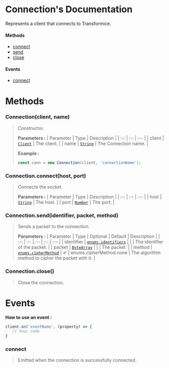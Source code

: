 # Connection's Documentation
Represents a client that connects to Transformice.

#### Methods 
* [connect](#connect)
* [send](#send)
* [close](#close)
#### Events
* [connect](#connect)



# Methods

### <a id=constructor></a>Connection(client, name)

>Constructor.
>
>**Parameters :**
>| Parameter | Type | Description |
>| :-: | :-: | :-- |
>| client |  [`Client`](Client.md) | The client. |
>| name |  [`String`](https://developer.mozilla.org/en-US/docs/Web/JavaScript/Reference/Global_Objects/String) | The Connection name. |
>
>
> **Example :**
 >```js
>const conn = new Connection(client, 'connectionName');
>```
### <a id=connect></a>Connection.connect(host, port)

>Connects the socket.
>
>**Parameters :**
>| Parameter | Type | Description |
>| :-: | :-: | :-- |
>| host |  [`String`](https://developer.mozilla.org/en-US/docs/Web/JavaScript/Reference/Global_Objects/String) | The host. |
>| port |  [`Number`](https://developer.mozilla.org/en-US/docs/Web/JavaScript/Reference/Global_Objects/Number) | The port. |
>
### <a id=send></a>Connection.send(identifier, packet, method)

>Sends a packet to the connection.
>
>**Parameters :**
>| Parameter | Type | Optional | Default | Description |
>| :-: | :-: | :-: | :-: | :-- |
>| identifier |  [`enums.identifiers`](Enums.md#identifiers) |  |  | The identifier of the packet. |
>| packet |  [`ByteArray`](ByteArray.md) |  |  | The packet. |
>| method |  [`enums.cipherMethod`](Enums.md#cipherMethod) | ✔ | enums.cipherMethod.none | The algorithm method to cipher the packet with it. |
>
### <a id=close></a>Connection.close()

>Close the connection.
>


# Events


 **How to use an event :**
 ```js
client.on('eventName', (property) => {
	// Your code
}
```

### <a id=connect></a>connect

>Emitted when the connection is successfully connected. 
>
